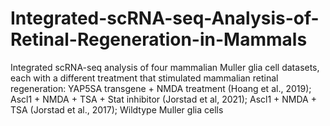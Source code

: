 # Integrated-scRNA-seq-Analysis-of-Retinal-Regeneration-in-Mammals
Integrated scRNA-seq analysis of four mammalian Muller glia cell datasets, each with a different treatment that stimulated mammalian retinal regeneration: YAP5SA transgene + NMDA treatment (Hoang et al., 2019); Ascl1 + NMDA + TSA + Stat inhibitor (Jorstad et al, 2021); Ascl1 + NMDA + TSA (Jorstad et al., 2017); Wildtype Muller glia cells
